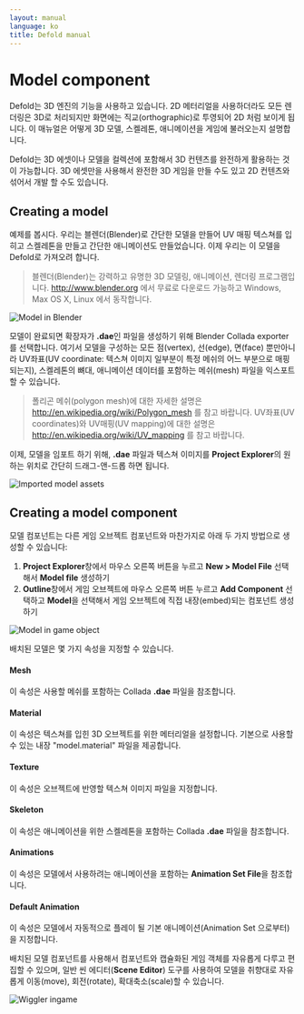 ```yaml
---
layout: manual
language: ko
title: Defold manual
---
```


# Model component
Defold는 3D 엔진의 기능을 사용하고 있습니다. 2D 메터리얼을 사용하더라도 모든 렌더링은 3D로 처리되지만 화면에는 직교(orthographic)로 투영되어 2D 처럼 보이게 됩니다. 이 매뉴얼은 어떻게 3D 모델, 스켈레톤, 애니메이션을 게임에 불러오는지 설명합니다.

Defold는 3D 에셋이나 모델을 컬렉션에 포함해서 3D 컨텐츠를 완전하게 활용하는 것이 가능합니다. 3D 에셋만을 사용해서 완전한 3D 게임을 만들 수도 있고 2D 컨텐츠와 섞어서 개발 할 수도 있습니다.

## Creating a model
예제를 봅시다. 우리는 블렌더(Blender)로 간단한 모델을 만들어 UV 매핑 텍스쳐를 입히고 스켈레톤을 만들고 간단한 애니메이션도 만들었습니다. 이제 우리는 이 모델을 Defold로 가져오려 합니다.

> 블렌더(Blender)는 강력하고 유명한 3D 모델링, 애니메이션, 렌더링 프로그램입니다. http://www.blender.org 에서 무료로 다운로드 가능하고 Windows, Max OS X, Linux 에서 동작합니다.

![Model in Blender](../images/model/blender.png)

모델이 완료되면 확장자가 **.dae**인 파일을 생성하기 위해 Blender Collada exporter를 선택합니다. 여기서 모델을 구성하는 모든 점(vertex), 선(edge), 면(face) 뿐만아니라 UV좌표(UV coordinate: 텍스쳐 이미지 일부분이 특정 메쉬의 어느 부분으로 매핑되는지), 스켈레톤의 뼈대, 애니메이션 데이터를 포함하는 메쉬(mesh) 파일을 익스포트 할 수 있습니다.

> 폴리곤 메쉬(polygon mesh)에 대한 자세한 설명은 http://en.wikipedia.org/wiki/Polygon_mesh 를 참고 바랍니다. UV좌표(UV coordinates)와 UV매핑(UV mapping)에 대한 설명은 http://en.wikipedia.org/wiki/UV_mapping 를 참고 바랍니다.

이제, 모델을 임포트 하기 위해,  **.dae** 파일과 텍스쳐 이미지를 **Project Explorer**의 원하는 위치로 간단히 드래그-앤-드롭 하면 됩니다.

![Imported model assets](../images/model/imported_assets.png)

## Creating a model component
모델 컴포넌트는 다른 게임 오브젝트 컴포넌트와 마찬가지로 아래 두 가지 방법으로 생성할 수 있습니다:

1. **Project Explorer**창에서 마우스 오른쪽 버튼을 누르고 **New > Model File** 선택해서 **Model file** 생성하기
2. **Outline**창에서 게임 오브젝트에 마우스 오른쪽 버튼 누르고 **Add Component** 선택하고 **Model**을 선택해서 게임 오브젝트에 직접 내장(embed)되는 컴포넌트 생성하기

![Model in game object](../images/model/model.png)

배치된 모델은 몇 가지 속성을 지정할 수 있습니다.

#### Mesh
이 속성은 사용할 메쉬를 포함하는 Collada **.dae** 파일을 참조합니다.
#### Material
이 속성은 텍스쳐를 입힌 3D 오브젝트를 위한 메터리얼을 설정합니다. 기본으로 사용할 수 있는 내장 "model.material" 파일을 제공합니다.
#### Texture
이 속성은 오브젝트에 반영할 텍스쳐 이미지 파일을 지정합니다.
#### Skeleton
이 속성은 애니메이션을 위한 스켈레톤을 포함하는 Collada **.dae** 파일을 참조합니다.
#### Animations
이 속성은 모델에서 사용하려는 애니메이션을 포함하는 **Animation Set File**을 참조합니다.
#### Default Animation
이 속성은 모델에서 자동적으로 플레이 될 기본 애니메이션(Animation Set 으로부터)을 지정합니다.

배치된 모델 컴포넌트를 사용해서 컴포넌트와 캡슐화된 게임 객체를  자유롭게 다루고 편집할 수 있으며, 일반 씬 에디터(**Scene Editor**) 도구를 사용하여 모델을 취향대로 자유롭게 이동(move), 회전(rotate), 확대축소(scale)할 수 있습니다.

![Wiggler ingame](../images/model/ingame.png)
